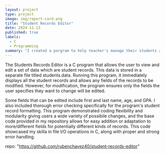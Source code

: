 ```yaml
---
layout: project
type: project
image: img/report-card.png
title: "Student Records Editor"
date: 2024-11-13
published: true
labels:
  - C
  - Programming
summary: "I created a porgram to help teacher's manage their students and their records"
---
```

  The Students Records Editor is a C program that allows the user to view and edit a set of data which are student records. This data is stored in a separate file titled students.data. Running this program, it immediately displays all the student records and allows any fields of the records to be modified. However, for modification, the program ensures only the fields the user specifies they want to change will be edited.  

  Some fields that can be edited include first and last name, age, and GPA. I also included thorough error checking specifically for the program's student record formatting. This program demonstrated coding flexibility and modularity giving users a wide variety of possibile changes, and the base code provided in my repository allows for easy addition or adaptation to more/different fields for potentially different kinds of records. This code showcased my skilla in file I/O operations in C, along with proper and strong error handling.

repo:  "https://github.com/rubenchavez40/student-records-editor"



